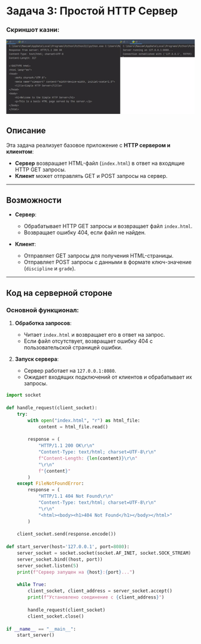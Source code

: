 # Задача 3: Простой HTTP Сервер


### Скриншот казни:
![Результат выполнения задачи 3](images/task3.jpg)

## Описание
Эта задача реализует базовое приложение с **HTTP сервером и клиентом**:
- **Сервер** возвращает HTML-файл (`index.html`) в ответ на входящие HTTP GET запросы.
- **Клиент** может отправлять GET и POST запросы на сервер.

---

## Возможности
- **Сервер**:
  - Обрабатывает HTTP GET запросы и возвращает файл `index.html`.
  - Возвращает ошибку 404, если файл не найден.

- **Клиент**:
  - Отправляет GET запросы для получения HTML-страницы.
  - Отправляет POST запросы с данными в формате ключ-значение (`discipline` и `grade`).

---

## Код на серверной стороне

### Основной функционал:
1. **Обработка запросов**:
   - Читает `index.html` и возвращает его в ответ на запрос.
   - Если файл отсутствует, возвращает ошибку 404 с пользовательской страницей ошибки.

2. **Запуск сервера**:
   - Сервер работает на `127.0.0.1:8080`.
   - Ожидает входящих подключений от клиентов и обрабатывает их запросы.

```python
import socket

def handle_request(client_socket):
    try:
        with open("index.html", "r") as html_file:
            content = html_file.read()

        response = (
            "HTTP/1.1 200 OK\r\n"
            "Content-Type: text/html; charset=UTF-8\r\n"
            f"Content-Length: {len(content)}\r\n"
            "\r\n"
            f"{content}"
        )
    except FileNotFoundError:
        response = (
            "HTTP/1.1 404 Not Found\r\n"
            "Content-Type: text/html; charset=UTF-8\r\n"
            "\r\n"
            "<html><body><h1>404 Not Found</h1></body></html>"
        )

    client_socket.send(response.encode())

def start_server(host='127.0.0.1', port=8080):
    server_socket = socket.socket(socket.AF_INET, socket.SOCK_STREAM)
    server_socket.bind((host, port))
    server_socket.listen(5)
    print(f"Сервер запущен на {host}:{port}...")

    while True:
        client_socket, client_address = server_socket.accept()
        print(f"Установлено соединение с {client_address}")

        handle_request(client_socket)
        client_socket.close()

if __name__ == "__main__":
    start_server()
```